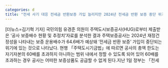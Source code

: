 ```yaml
---
categories: d
title: "전세 사기 대응 전세금 반환보증 가입 늘리지만 2024년 전세금 반환 보증 중단 위기"
---
```

[더뉴스=김기혁 기자] 국민의힘 유경준 의원이 주택도시보증공사(HUG)로부터 제출받은 ‘공사 보증배수 현황 및 추정치’자료를 분석한 결과 주택보증공사는 2024년 재정건정성을 나타내는 보증 운용배수가 64.6배가 예상돼 ‘전세금 반환 보증’ 가입이 중단되는 위기에 있는 것으로 나타났다.																현행 「주택도시기금법」에 따르면 공사의 총액 한도는 자기자본의 60배를 초과하지 아니하는 범위 내에서 정할 수 있도록 되어 있어 60배를 초과하는 경우 공사는 어떠한 보증상품도 공급할 수 없게 된다.지난 1일 정부는 「전세